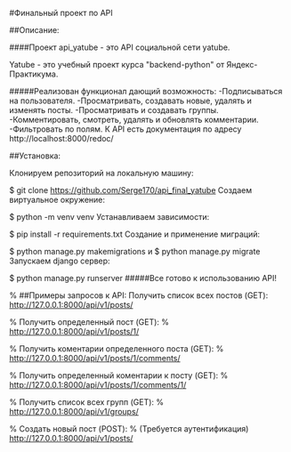 #Финальный проект по API

##Описание:

####Проект api_yatube - это API социальной сети yatube.

Yatube - это учебный проект курса "backend-python" от Яндекс-Практикума.

#####Реализован функционал дающий возможность: -Подписываться на пользователя. -Просматривать, создавать новые, удалять и изменять посты. -Просматривать и создавать группы. -Комментировать, смотреть, удалять и обновлять комментарии. -Фильтровать по полям. К API есть документация по адресу http://localhost:8000/redoc/

##Установка:

Клонируем репозиторий на локальную машину:

$ git clone https://github.com/Serge170/api_final_yatube Создаем виртуальное окружение:

$ python -m venv venv Устанавливаем зависимости:

$ pip install -r requirements.txt Создание и применение миграций:

$ python manage.py makemigrations и $ python manage.py migrate Запускаем django сервер:

$ python manage.py runserver #####Все готово к использованию API!

% ##Примеры запросов к API: Получить список всех постов (GET): http://127.0.0.1:8000/api/v1/posts/

% Получить определенный пост (GET): % http://127.0.0.1:8000/api/v1/posts/1/

% Получить коментарии определенного поста (GET): % http://127.0.0.1:8000/api/v1/posts/1/comments/

% Получить определенный коментарии к посту (GET): % http://127.0.0.1:8000/api/v1/posts/1/comments/1/

% Получить список всех групп (GET): % http://127.0.0.1:8000/api/v1/groups/

% Создать новый пост (POST): % (Требуется аутентификация) http://127.0.0.1:8000/api/v1/posts/
